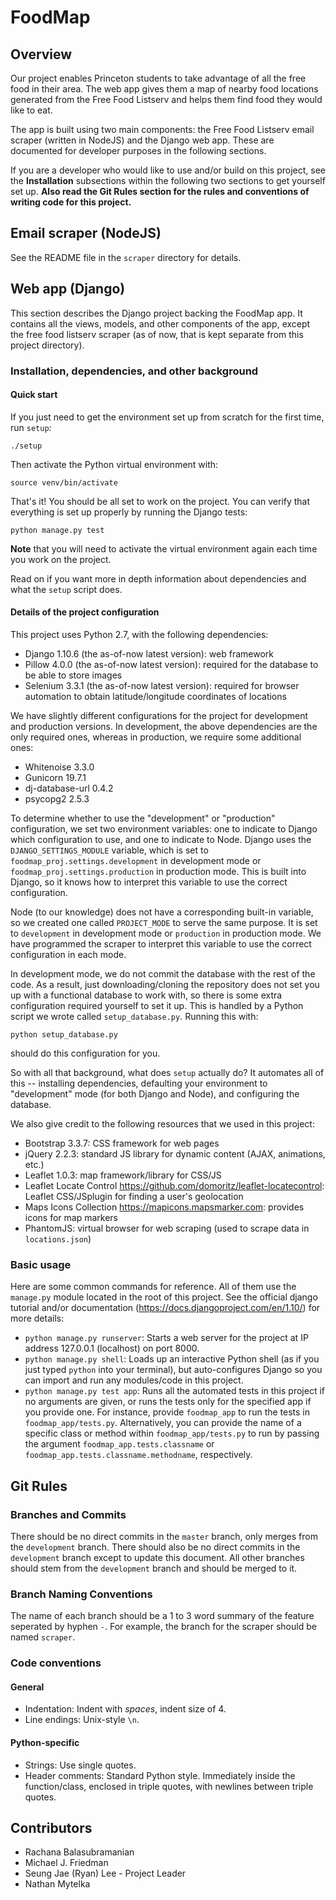 # FoodMap
## Overview
Our project enables Princeton students to take advantage of all the free food in their area. The web app gives them a map of nearby food locations generated from the Free Food Listserv and helps them find food they would like to eat.

The app is built using two main components: the Free Food Listserv email scraper (written in NodeJS) and the Django web app. These are documented for developer purposes in the following sections.

If you are a developer who would like to use and/or build on this project, see the **Installation** subsections within the following two sections to get yourself set up. **Also read the Git Rules section for the rules and conventions of writing code for this project.**



## Email scraper (NodeJS)
See the README file in the `scraper` directory for details.


## Web app (Django)
This section describes the Django project backing the FoodMap app. It contains all the views, models, and other components of the app, except the free food listserv scraper (as of now, that is kept separate from this project directory).

### Installation, dependencies, and other background
#### Quick start
If you just need to get the environment set up from scratch for the first time, run `setup`:
```
./setup
```
Then activate the Python virtual environment with:
```
source venv/bin/activate
```
That's it! You should be all set to work on the project. You can verify that everything is set up properly by running the Django tests:
```
python manage.py test
```
**Note** that you will need to activate the virtual environment again each time you work on the project.

Read on if you want more in depth information about dependencies and what the `setup` script does.

#### Details of the project configuration
This project uses Python 2.7, with the following dependencies:
- Django 1.10.6 (the as-of-now latest version): web framework
- Pillow 4.0.0 (the as-of-now latest version): required for the database to be able to store images
- Selenium 3.3.1 (the as-of-now latest version): required for browser automation to obtain latitude/longitude coordinates of locations

We have slightly different configurations for the project for development and production versions. In development, the above dependencies are the only required ones, whereas in production, we require some additional ones:
- Whitenoise 3.3.0
- Gunicorn 19.7.1
- dj-database-url 0.4.2
- psycopg2 2.5.3

To determine whether to use the "development" or "production" configuration, we set two environment variables: one to indicate to Django which configuration to use, and one to indicate to Node. Django uses the `DJANGO_SETTINGS_MODULE` variable, which is set to `foodmap_proj.settings.development` in development mode or `foodmap_proj.settings.production` in production mode. This is built into Django, so it knows how to interpret this variable to use the correct configuration.

Node (to our knowledge) does not have a corresponding built-in variable, so we created one called `PROJECT_MODE` to serve the same purpose. It is set to `development` in development mode or `production` in production mode. We have programmed the scraper to interpret this variable to use the correct configuration in each mode.

In development mode, we do not commit the database with the rest of the code. As a result, just downloading/cloning the repository does not set you up with a functional database to work with, so there is some extra configuration required yourself to set it up. This is handled by a Python script we wrote called `setup_database.py`. Running this with: 
```
python setup_database.py
```
should do this configuration for you.

So with all that background, what does `setup` actually do? It automates all of this -- installing dependencies, defaulting your environment to "development" mode (for both Django and Node), and configuring the database.

We also give credit to the following resources that we used in this project:
- Bootstrap 3.3.7: CSS framework for web pages
- jQuery 2.2.3: standard JS library for dynamic content (AJAX, animations, etc.)
- Leaflet 1.0.3: map framework/library for CSS/JS
- Leaflet Locate Control https://github.com/domoritz/leaflet-locatecontrol: Leaflet CSS/JSplugin for finding a user's geolocation
- Maps Icons Collection https://mapicons.mapsmarker.com: provides icons for map markers
- PhantomJS: virtual browser for web scraping (used to scrape data in `locations.json`)

### Basic usage
Here are some common commands for reference. All of them use the `manage.py` module located in the root of this project. See the official django tutorial and/or documentation (https://docs.djangoproject.com/en/1.10/) for more details:

- `python manage.py runserver`: Starts a web server for the project at IP address 127.0.0.1 (localhost) on port 8000.
- `python manage.py shell`: Loads up an interactive Python shell (as if you just typed `python` into your terminal), but auto-configures Django so you can import and run any modules/code in this project.
- `python manage.py test app`: Runs all the automated tests in this project if no arguments are given, or runs the tests only for the specified app if you provide one. For instance, provide `foodmap_app` to run the tests in `foodmap_app/tests.py`. Alternatively, you can provide the name of a specific class or method within `foodmap_app/tests.py` to run by passing the argument `foodmap_app.tests.classname` or `foodmap_app.tests.classname.methodname`, respectively.


## Git Rules
### Branches and Commits
There should be no direct commits in the `master` branch, only merges from the `development` branch. There should also be no direct commits in the `development` branch except to update this document. All other branches should stem from the `development` branch and should be merged to it.

### Branch Naming Conventions
The name of each branch should be a 1 to 3 word summary of the feature seperated by hyphen `-`. For example, the branch for the scraper should be named `scraper`.

### Code conventions
#### General
- Indentation: Indent with *spaces*, indent size of 4.
- Line endings: Unix-style `\n`.

#### Python-specific
- Strings: Use single quotes.
- Header comments: Standard Python style. Immediately inside the function/class, enclosed in triple quotes, with newlines between triple quotes.

## Contributors
 - Rachana Balasubramanian
 - Michael J. Friedman
 - Seung Jae (Ryan) Lee - Project Leader
 - Nathan Mytelka
